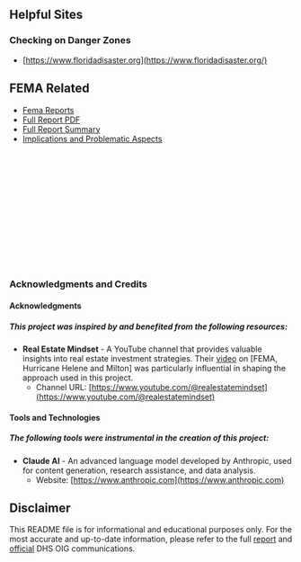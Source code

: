 ## Helpful Sites
### Checking on Danger Zones 
- [https://www.floridadisaster.org](https://www.floridadisaster.org/)

## FEMA Related
- [Fema Reports](./femaReports)
- [Full Report PDF](./femaReports/Office_Of_Inspector_General_FEMA_Inadequacy_OIG-24-45-Aug24.pdf)
- [Full Report Summary](./femaReports/OIG_Report_summary.md)
- [Implications and Problematic Aspects](./femaReports/Problematic_Assessment.md)









</br>
</br>

</br>
</br>

</br>
</br>

</br>
</br>

</br>
</br>

</br>
</br>


### Acknowledgments and Credits


#### Acknowledgments

##### This project was inspired by and benefited from the following resources:

* **Real Estate Mindset** - A YouTube channel that provides valuable insights into real estate investment strategies. Their [video](https://youtu.be/bXRFHqiUtAs?si=UWhRDlGSxGAIZ83H) on [FEMA, Hurricane Helene and Milton] was particularly influential in shaping the approach used in this project.
  - Channel URL: [https://www.youtube.com/@realestatemindset](https://www.youtube.com/@realestatemindset)

#### Tools and Technologies

##### The following tools were instrumental in the creation of this project:

* **Claude AI** - An advanced language model developed by Anthropic, used for content generation, research assistance, and data analysis.
  - Website: [https://www.anthropic.com](https://www.anthropic.com)


## Disclaimer

This README file is for informational and educational purposes only. For the most accurate and up-to-date information, please refer to the full [report](https://www.oversight.gov/report/DHS/FEMA%E2%80%99s-Inadequate-Oversight-Led-Delays-Closing-Out-Declared-Disasters) and [official](https://www.oig.dhs.gov/) DHS OIG communications.